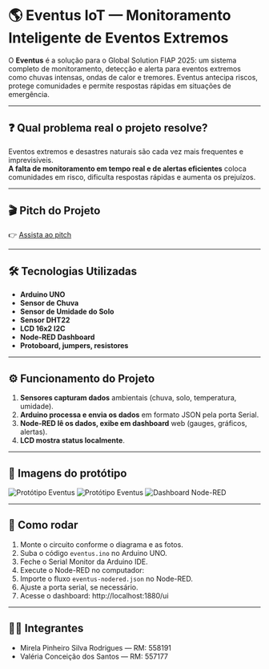 # 🌎 Eventus IoT — Monitoramento Inteligente de Eventos Extremos

O **Eventus** é a solução para o Global Solution FIAP 2025: um sistema completo de monitoramento, detecção e alerta para eventos extremos como chuvas intensas, ondas de calor e tremores. 
Eventus antecipa riscos, protege comunidades e permite respostas rápidas em situações de emergência.

---

## ❓ Qual problema real o projeto resolve?

Eventos extremos e desastres naturais são cada vez mais frequentes e imprevisíveis.  
**A falta de monitoramento em tempo real e de alertas eficientes** coloca comunidades em risco, dificulta respostas rápidas e aumenta os prejuízos.

---

## 🎬 Pitch do Projeto

👉 [Assista ao pitch](https://youtu.be/18KNaszckM8)

---

## 🛠️ Tecnologias Utilizadas

- **Arduino UNO**
- **Sensor de Chuva**
- **Sensor de Umidade do Solo**
- **Sensor DHT22**
- **LCD 16x2 I2C**
- **Node-RED Dashboard**
- **Protoboard, jumpers, resistores**

---

## ⚙️ Funcionamento do Projeto

1. **Sensores capturam dados** ambientais (chuva, solo, temperatura, umidade).
2. **Arduino processa e envia os dados** em formato JSON pela porta Serial.
3. **Node-RED lê os dados, exibe em dashboard** web (gauges, gráficos, alertas).
4. **LCD mostra status localmente**.

---

## 📸 Imagens do protótipo

![Protótipo Eventus](https://media.discordapp.net/attachments/1277037400996053085/1379275912436125726/image.png?ex=683fa64b&is=683e54cb&hm=dc559701ab7bbf69d9d83f9e7ec57805f0fb74372b6b0612bd0c39846ce86ed0&=&format=webp&quality=lossless&width=1032&height=717)
![Protótipo Eventus](https://media.discordapp.net/attachments/1277037400996053085/1379276045680771093/AP1GczN65aD9QblIvWLKW3MBbBbiRSoWE36R9Yr0ueeHDheFN8IBTqOIldHW6gw1920-h887-s-no-gm.png?ex=683fa66b&is=683e54eb&hm=40da4b51fd01f0eb49cbbf76dac2de799f9b9cd1bcec5ced687ea8164d487696&=&format=webp&quality=lossless&width=1032&height=477)
![Dashboard Node-RED](https://media.discordapp.net/attachments/1277037400996053085/1379276393925316858/image.png?ex=683fa6be&is=683e553e&hm=2d32f0330e0982b76f4997d8639ca79693cc3ab5783bb5b2b83b1a9f8fce143f&=&format=webp&quality=lossless&width=1032&height=605)

---

## 📄 Como rodar

1. Monte o circuito conforme o diagrama e as fotos.
2. Suba o código `eventus.ino` no Arduino UNO.
3. Feche o Serial Monitor da Arduino IDE.
4. Execute o Node-RED no computador:
5. Importe o fluxo `eventus-nodered.json` no Node-RED.
6. Ajuste a porta serial, se necessário.
7. Acesse o dashboard: http://localhost:1880/ui

---

##  👩‍💻 Integrantes

- Mirela Pinheiro Silva Rodrigues — RM: 558191
- Valéria Conceição dos Santos — RM: 557177

